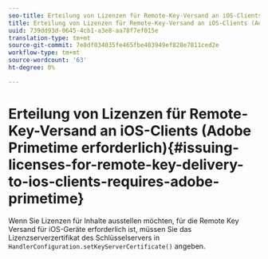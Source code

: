 ```yaml
---
seo-title: Erteilung von Lizenzen für Remote-Key-Versand an iOS-Clients (Adobe Primetime erforderlich)
title: Erteilung von Lizenzen für Remote-Key-Versand an iOS-Clients (Adobe Primetime erforderlich)
uuid: 739dd93d-0645-4cb1-a3e8-aa78f7ef015e
translation-type: tm+mt
source-git-commit: 7e8df034035fe465fbe403949ef828e7811ced2e
workflow-type: tm+mt
source-wordcount: '63'
ht-degree: 0%

---
```



# Erteilung von Lizenzen für Remote-Key-Versand an iOS-Clients (Adobe Primetime erforderlich){#issuing-licenses-for-remote-key-delivery-to-ios-clients-requires-adobe-primetime}

Wenn Sie Lizenzen für Inhalte ausstellen möchten, für die Remote Key Versand für iOS-Geräte erforderlich ist, müssen Sie das Lizenzserverzertifikat des Schlüsselservers in `HandlerConfiguration.setKeyServerCertificate()` angeben.
